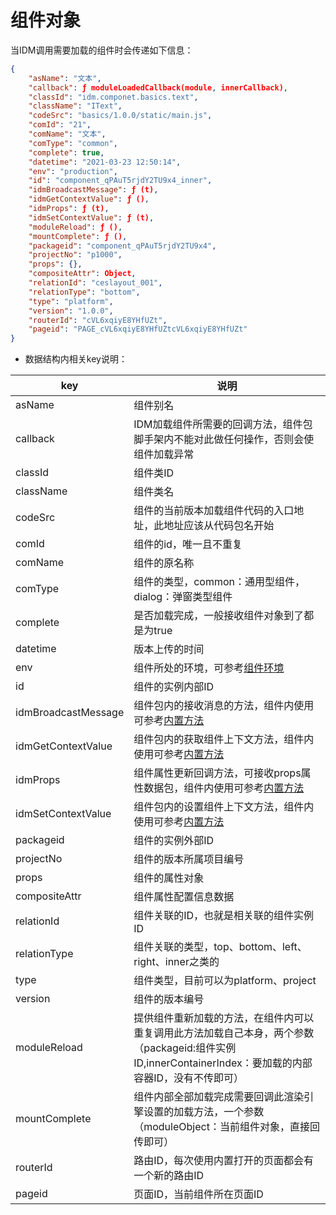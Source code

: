 # 组件对象
当IDM调用需要加载的组件时会传递如下信息：
```json
{
    "asName": "文本",
    "callback": ƒ moduleLoadedCallback(module, innerCallback),
    "classId": "idm.componet.basics.text",
    "className": "IText",
    "codeSrc": "basics/1.0.0/static/main.js",
    "comId": "21",
    "comName": "文本",
    "comType": "common",
    "complete": true,
    "datetime": "2021-03-23 12:50:14",
    "env": "production",
    "id": "component_qPAuT5rjdY2TU9x4_inner",
    "idmBroadcastMessage": ƒ (t),
    "idmGetContextValue": ƒ (),
    "idmProps": ƒ (t),
    "idmSetContextValue": ƒ (t),
    "moduleReload": ƒ (),
    "mountComplete": ƒ (),
    "packageid": "component_qPAuT5rjdY2TU9x4",
    "projectNo": "p1000",
    "props": {},
    "compositeAttr": Object,
    "relationId": "ceslayout_001",
    "relationType": "bottom",
    "type": "platform",
    "version": "1.0.0",
    "routerId": "cVL6xqiyE8YHfUZt",
    "pageid": "PAGE_cVL6xqiyE8YHfUZtcVL6xqiyE8YHfUZt"
}
```
- 数据结构内相关key说明：

|key|说明|
|-|-|
|asName|组件别名|
|callback|IDM加载组件所需要的回调方法，组件包脚手架内不能对此做任何操作，否则会使组件加载异常|
|classId|组件类ID|
|className|组件类名|
|codeSrc|组件的当前版本加载组件代码的入口地址，此地址应该从代码包名开始|
|comId|组件的id，唯一且不重复|
|comName|组件的原名称|
|comType|组件的类型，common：通用型组件，dialog：弹窗类型组件|
|complete|是否加载完成，一般接收组件对象到了都是为true|
|datetime|版本上传的时间|
|env|组件所处的环境，可参考[组件环境](./env.md)|
|id|组件的实例内部ID|
|idmBroadcastMessage|组件包内的接收消息的方法，组件内使用可参考[内置方法](./builtin.md#receivebroadcastmessage)|
|idmGetContextValue|组件包内的获取组件上下文方法，组件内使用可参考[内置方法](./builtin.md#getcontextvalue)|
|idmProps|组件属性更新回调方法，可接收props属性数据包，组件内使用可参考[内置方法](./builtin.md#propdatawatchhandle)|
|idmSetContextValue|组件包内的设置组件上下文方法，组件内使用可参考[内置方法](./builtin.md#setcontextvalue)|
|packageid|组件的实例外部ID|
|projectNo|组件的版本所属项目编号|
|props|组件的属性对象|
|compositeAttr|组件属性配置信息数据|
|relationId|组件关联的ID，也就是相关联的组件实例ID|
|relationType|组件关联的类型，top、bottom、left、right、inner之类的|
|type|组件类型，目前可以为platform、project|
|version|组件的版本编号|
|moduleReload|提供组件重新加载的方法，在组件内可以重复调用此方法加载自己本身，两个参数（packageid:组件实例ID,innerContainerIndex：要加载的内部容器ID，没有不传即可）|
|mountComplete|组件内部全部加载完成需要回调此渲染引擎设置的加载方法，一个参数（moduleObject：当前组件对象，直接回传即可）|
|routerId|路由ID，每次使用内置打开的页面都会有一个新的路由ID|
|pageid|页面ID，当前组件所在页面ID|